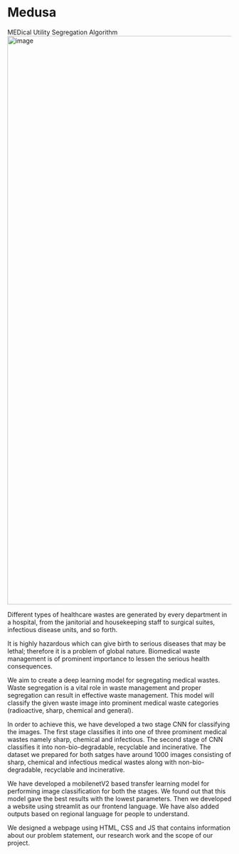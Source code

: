# Medusa

MEDical Utility Segregation Algorithm
<img width="1275" alt="image" src="https://user-images.githubusercontent.com/71515520/161372695-f34408cb-d9e5-4d76-9b3f-f992df9d2528.png">

Different types of healthcare wastes are generated by every department in a hospital, from the janitorial and housekeeping staff to surgical suites, infectious disease units, and so forth. 

It is highly hazardous which can give birth to serious diseases that may be lethal; therefore it is a problem of global nature. Biomedical waste management is of prominent importance to lessen the serious health consequences.

We aim to create a deep learning model for segregating medical wastes. Waste segregation is a vital role in waste management and proper segregation can result in effective waste management. This model will classify the given waste image into prominent medical waste categories (radioactive, sharp, chemical and general).

In order to achieve this, we have developed a two stage CNN for classifying the images. The first stage classifies it into one of three prominent medical wastes namely sharp, chemical and infectious. The second stage of CNN classifies it into non-bio-degradable, recyclable and incinerative. The dataset we prepared for both satges have around 1000 images consisting of sharp, chemical and infectious medical wastes along with non-bio-degradable, recyclable and incinerative. 

We have developed a mobilenetV2 based transfer learning model for performing image classification for both the stages. We found out that this model gave the best results with the lowest parameters. Then we developed a website using streamlit as our frontend language. We have also added outputs based on regional language for people to understand.  

We designed a webpage using HTML, CSS and JS that contains information about our problem statement, our research work and the scope of our project.
